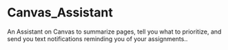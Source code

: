 # Canvas_Assistant
An Assistant on Canvas to summarize pages, tell you what to prioritize, and send you text notifications reminding you of your assignments..
